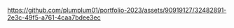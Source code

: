 

https://github.com/plumplum01/portfolio-2023/assets/90919127/32482891-2e3c-49f5-a761-4caa7bdee3ec

